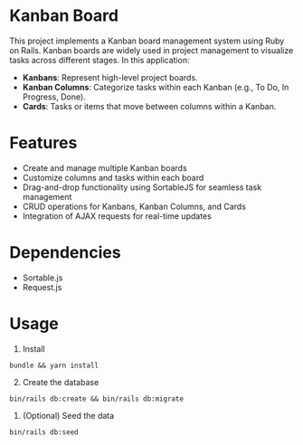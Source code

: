# Kanban Board

This project implements a Kanban board management system using Ruby on Rails. Kanban boards are widely used in project management to visualize tasks across different stages. In this application:

- **Kanbans**: Represent high-level project boards.
- **Kanban Columns**: Categorize tasks within each Kanban (e.g., To Do, In Progress, Done).
- **Cards**: Tasks or items that move between columns within a Kanban.

# Features

- Create and manage multiple Kanban boards
- Customize columns and tasks within each board
- Drag-and-drop functionality using SortableJS for seamless task management
- CRUD operations for Kanbans, Kanban Columns, and Cards
- Integration of AJAX requests for real-time updates

# Dependencies

- Sortable.js
- Request.js

# Usage

1. Install

```
bundle && yarn install
```

2. Create the database

```
bin/rails db:create && bin/rails db:migrate
```

1. (Optional) Seed the data

```
bin/rails db:seed
```
